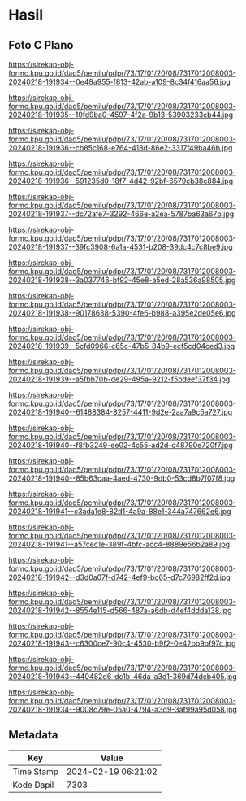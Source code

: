 # Hasil

## Foto C Plano

https://sirekap-obj-formc.kpu.go.id/dad5/pemilu/pdpr/73/17/01/20/08/7317012008003-20240218-191934--0e48a955-f813-42ab-a109-8c34f416aa56.jpg

https://sirekap-obj-formc.kpu.go.id/dad5/pemilu/pdpr/73/17/01/20/08/7317012008003-20240218-191935--10fd9ba0-4597-4f2a-9b13-53903233cb44.jpg

https://sirekap-obj-formc.kpu.go.id/dad5/pemilu/pdpr/73/17/01/20/08/7317012008003-20240218-191936--cb85c168-e764-418d-86e2-3317f49ba46b.jpg

https://sirekap-obj-formc.kpu.go.id/dad5/pemilu/pdpr/73/17/01/20/08/7317012008003-20240218-191936--591235d0-18f7-4d42-92bf-6579cb38c884.jpg

https://sirekap-obj-formc.kpu.go.id/dad5/pemilu/pdpr/73/17/01/20/08/7317012008003-20240218-191937--dc72afe7-3292-466e-a2ea-5787ba63a67b.jpg

https://sirekap-obj-formc.kpu.go.id/dad5/pemilu/pdpr/73/17/01/20/08/7317012008003-20240218-191937--39fc3908-6a1a-4531-b208-39dc4c7c8be9.jpg

https://sirekap-obj-formc.kpu.go.id/dad5/pemilu/pdpr/73/17/01/20/08/7317012008003-20240218-191938--3a037746-bf92-45e8-a5ed-28a536a98505.jpg

https://sirekap-obj-formc.kpu.go.id/dad5/pemilu/pdpr/73/17/01/20/08/7317012008003-20240218-191938--90178638-5390-4fe6-b988-a395e2de05e6.jpg

https://sirekap-obj-formc.kpu.go.id/dad5/pemilu/pdpr/73/17/01/20/08/7317012008003-20240218-191939--5cfd0966-c65c-47b5-84b9-ecf5cd04ced3.jpg

https://sirekap-obj-formc.kpu.go.id/dad5/pemilu/pdpr/73/17/01/20/08/7317012008003-20240218-191939--a5fbb70b-de29-495a-9212-f5bdeef37f34.jpg

https://sirekap-obj-formc.kpu.go.id/dad5/pemilu/pdpr/73/17/01/20/08/7317012008003-20240218-191940--61488384-8257-4411-9d2e-2aa7a9c5a727.jpg

https://sirekap-obj-formc.kpu.go.id/dad5/pemilu/pdpr/73/17/01/20/08/7317012008003-20240218-191940--f8fb3249-ee02-4c55-ad2d-c48790e720f7.jpg

https://sirekap-obj-formc.kpu.go.id/dad5/pemilu/pdpr/73/17/01/20/08/7317012008003-20240218-191940--85b63caa-4aed-4730-9db0-53cd8b7f07f8.jpg

https://sirekap-obj-formc.kpu.go.id/dad5/pemilu/pdpr/73/17/01/20/08/7317012008003-20240218-191941--c3ada1e8-82d1-4a9a-88e1-344a747662e6.jpg

https://sirekap-obj-formc.kpu.go.id/dad5/pemilu/pdpr/73/17/01/20/08/7317012008003-20240218-191941--a57cec1e-389f-4bfc-acc4-8889e56b2a89.jpg

https://sirekap-obj-formc.kpu.go.id/dad5/pemilu/pdpr/73/17/01/20/08/7317012008003-20240218-191942--d3d0a07f-d742-4ef9-bc65-d7c76982ff2d.jpg

https://sirekap-obj-formc.kpu.go.id/dad5/pemilu/pdpr/73/17/01/20/08/7317012008003-20240218-191942--8554e115-d566-487a-a6db-d4ef4ddda138.jpg

https://sirekap-obj-formc.kpu.go.id/dad5/pemilu/pdpr/73/17/01/20/08/7317012008003-20240218-191943--c6300ce7-90c4-4530-b9f2-0e42bb9bf97c.jpg

https://sirekap-obj-formc.kpu.go.id/dad5/pemilu/pdpr/73/17/01/20/08/7317012008003-20240218-191943--440482d6-dc1b-46da-a3d1-369d74dcb405.jpg

https://sirekap-obj-formc.kpu.go.id/dad5/pemilu/pdpr/73/17/01/20/08/7317012008003-20240218-191934--9008c79e-05a0-4794-a3d9-3af99a95d058.jpg


## Metadata

| Key        | Value               |
| ---------- | ------------------- |
| Time Stamp | 2024-02-19 06:21:02 |
| Kode Dapil | 7303                |




